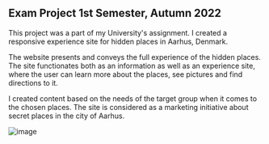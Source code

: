 <h2>Exam Project 1st Semester, Autumn 2022</h2>

This project was a part of my University's assignment. I created a responsive experience site for hidden places in Aarhus, Denmark.

The website presents and conveys the full experience of the hidden places. The site functionates both as an information as well as an experience site, where the user can learn more about the places, see pictures and find directions to it.

I created content based on the needs of the target group when it comes to the chosen places. The site is considered as a marketing initiative about secret places in the city of Aarhus.

![image](https://user-images.githubusercontent.com/112612492/232327780-7509be79-6e21-4905-a90b-d3478161495f.png)

